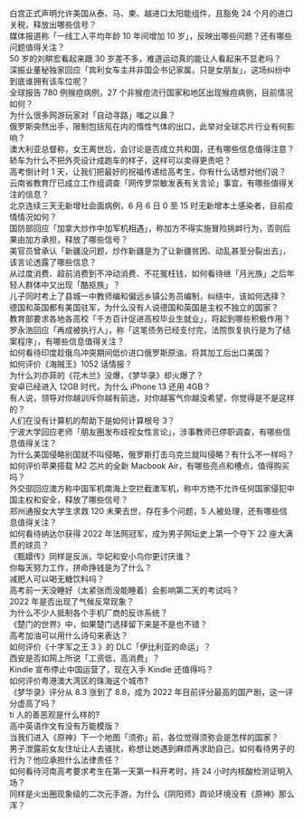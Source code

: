 白宫正式声明允许美国从泰、马、柬、越进口太阳能组件，且豁免 24 个月的进口关税，释放出哪些信号？  
媒体报道称「一线工人平均年龄 10 年间增加 10 岁」，反映出哪些问题？还有哪些问题值得关注？  
50 岁的刘畊宏看起来跟 30 岁差不多，难道运动真的能让人看起来不显老吗？  
深振业董秘独家回应「宾利女车主并非国企书记家属，只是女朋友」，这场纠纷中到底谁拥有该车位呢？  
全球报告 780 例猴痘病例，27 个非猴痘流行国家和地区出现猴痘病例，目前情况如何？  
为什么很多网游玩家对「自动寻路」嗤之以鼻？  
俄罗斯突然出手，限制包括氖在内的惰性气体的出口，此举对全球芯片行业有何影响？  
澳大利亚总督称，女王离世后，会讨论是否成立共和国，还有哪些信息值得注意？  
轿车为什么不把外壳设计成跑车的样子，这样可以卖得更贵吧？  
高考倒计时 1 天，让我们把最好的祝福传递给高考生，你有什么话想对他们说？  
云南省教育厅已成立工作组调查「网传罗崇敏发表有关言论」事宜，有哪些值得关注的信息？  
北京连续三天无新增社会面病例，6 月 6 日 0 至 15 时无新增本土感染者，目前疫情情况如何？  
国防部回应「加拿大炒作中加军机相遇」，称加方不得实施冒险挑衅行为，否则后果由加方承担，释放了哪些信号？  
美官员曾承认「新疆没问题，炒作新疆是为了让新疆贫困、动乱甚至分裂出去」，该言论透露了哪些信息？  
从过度消费、超前消费到不冲动消费、不花冤枉钱，如何看待继「月光族」之后年轻人群体中又出现「酷抠族」？  
儿子同时考上了县城一中教师编和偏远乡镇公务员编制，纠结中，该如何选择？  
德国和英国都有美国驻军，为什么没有人说德国和英国是主权不独立的国家？  
教育部要求各地各高校「千方百计促进高校毕业生就业」，将起到哪些积极作用？  
罗永浩回应「再成被执行人」，称「这笔债务已经支付完，法院恢复执行是为了结案程序」，有哪些信息值得关注？  
如何看待印度趁俄乌冲突期间低价进口俄罗斯原油，将其加工后出口美国？  
如何评价《海贼王》1052 话情报？  
为什么刘亦菲的《花木兰》没爆，《梦华录》却火爆了？  
安卓已经进入 12GB 时代，为什么 iPhone 13 还用 4GB？  
有人说，领导对你越训斥你越有前途，对你越客气你越没希望，你觉得是不是这样的？  
人们在没有计算机的帮助下是如何计算根号 3？  
宁波大学回应老师「朋友圈发布歧视女性言论」，涉事教师已停职调查，有哪些信息值得关注？  
为什么美国侵略别国就不叫侵略，俄罗斯打击乌克兰就叫侵略？有什么不一样吗？  
如何评价苹果搭载 M2 芯片的全新 Macbook Air，有哪些亮点和槽点，值得购买吗？  
外交部回应澳方称中国军机南海上空拦截澳军机，称中方绝不允许任何国家侵犯中国主权和安全，释放了哪些信号？  
郑州通报女大学生求救 120 未果去世，存在多个问题，5 人被处理，还有哪些信息值得关注？  
如何看待纳达尔获得 2022 年法网冠军，成为男子网坛史上第一个夺下 22 座大满贯的球员？  
《甄嬛传》同样是反派，华妃和安小鸟你更讨厌谁？  
你每天努力工作，拼命挣钱是为了什么？  
减肥人可以喝无糖饮料吗？  
高考前一天没睡好（太紧张而没能睡着）会影响第二天的考试吗？  
2022 年是否出现了气候反常现象？  
为什么不少人抵制各个手机厂商的反诈系统？  
《楚门的世界》中，如果楚门选择留下来是不是也不错？  
高考加油可以用什么诗句来表达？  
如何评价《十字军之王 3 》的 DLC「伊比利亚的命运」？  
西安是否如网上所说「工资低，高消费」？  
Kindle 宣布停止中国运营了，现在入手 Kindle 还值得吗？  
如何评价粤港澳大湾区的珠海这个城市?  
《梦华录》评分从 8.3 涨到了 8.8，成为 2022 年目前评分最高的国产剧，这一评分虚高了吗？  
ti 人的善恶观是什么样的?  
高中英语作文有没有万能模版？  
当我们进入《原神》下一个地图「须弥」前，各位觉得须弥会是怎样的国家？  
男子泄露前女友住址让人去骚扰，称想让她遇到麻烦再求助自己，如何看待男子的行为？他应承担什么法律责任？  
如何看待河南高考要求考生在第一天第一科开考时，持 24 小时内核酸检测证明入场？  
同样是火出圈现象级的二次元手游，为什么《阴阳师》舆论环境没有《原神》那么浑？  

